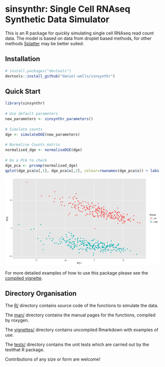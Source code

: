# sinsynthr: Single Cell RNAseq Synthetic Data Simulator

This is an R package for quickly simulating single cell RNAseq read count data. The model is based on data from droplet based methods, for other methods [Splatter](https://github.com/Oshlack/splatter) may be better suited.

## Installation

```R
# install.packages("devtools")
devtools::install_github("daniel-wells/sinsynthr")
```

## Quick Start
```R
library(sinsynthr)

# Use default parameters
new_parameters <- sinsynthr_parameters()

# Simulate counts
dge <- simulateDGE(new_parameters)

# Normalise Counts matrix
normalised_dge <- normaliseDGE(dge)

# Do a PCA to check
dge_pca <- prcomp(normalised_dge)
qplot(dge_pca$x[,1], dge_pca$x[,2], colour=rownames(dge_pca$x)) + labs(colour="Group", y="PC2", x="PC1")
```

![PCA on simulated data](example.png)

For more detailed examples of how to use this package please see the [compiled vignette](https://rawgit.com/daniel-wells/sinsynthr/master/vignettes/vignette.html).

## Directory Organisation
The [R/](R/) directory contains source code of the functions to simulate the data.

The [man/](man/) directory contains the manual pages for the functions, compiled by roxygen.

The [vignettes/](vignettes/) directory contains uncompiled Rmarkdown with examples of use.

The [tests/](tests/) directory contains the unit tests which are carried out by the testthat R package.

Contributions of any size or form are welcome!